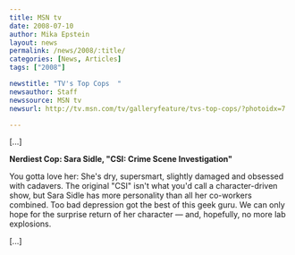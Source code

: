 ```yaml
---
title: MSN tv
date: 2008-07-10
author: Mika Epstein
layout: news
permalink: /news/2008/:title/
categories: [News, Articles]
tags: ["2008"]

newstitle: "TV's Top Cops  "
newsauthor: Staff  
newssource: MSN tv  
newsurl: http://tv.msn.com/tv/galleryfeature/tvs-top-cops/?photoidx=7  

---
```


[...]

**Nerdiest Cop: Sara Sidle, "CSI: Crime Scene Investigation"**

You gotta love her: She's dry, supersmart, slightly damaged and obsessed with cadavers. The original "CSI" isn't what you'd call a character-driven show, but Sara Sidle has more personality than all her co-workers combined. Too bad depression got the best of this geek guru. We can only hope for the surprise return of her character &#8212; and, hopefully, no more lab explosions.

[...]  
